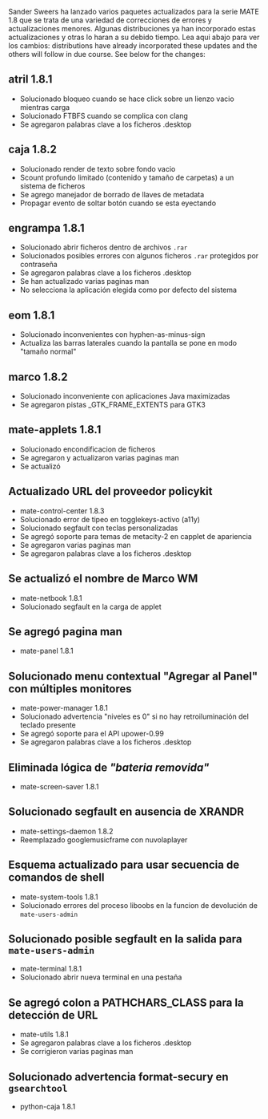 <!--
.. link:
.. description:
.. tags: Releases
.. date: 2014-09-29 21:39:36
.. title: MATE 1.8 actualizado
.. slug: 2014-09-29-mate-1-8-updated
.. author: Martin Wimpress
-->

Sander Sweers ha lanzado varios paquetes actualizados para la serie MATE 1.8
que se trata de una variedad de correcciones de errores y actualizaciones menores. 
Algunas distribuciones ya han incorporado estas actualizaciones y otras lo haran
a su debido tiempo. Lea aqui abajo para ver los cambios:
distributions have already incorporated these updates and the others will 
follow in due course. See below for the changes:

## atril 1.8.1

  * Solucionado bloqueo cuando se hace click sobre un lienzo vacio mientras carga
  * Solucionado FTBFS cuando se complica con clang
  * Se agregaron palabras clave a los ficheros .desktop

## caja 1.8.2

  * Solucionado render de texto sobre fondo vacio
  * Scount profundo limitado (contenido y tamaño de carpetas) a un sistema de ficheros
  * Se agrego manejador de borrado de llaves de metadata
  * Propagar evento de soltar botón cuando se esta eyectando

## engrampa 1.8.1

  * Solucionado abrir ficheros dentro de archivos `.rar`
  * Solucionados posibles errores con algunos ficheros `.rar` protegidos por contraseña
  * Se agregaron palabras clave a los ficheros .desktop
  * Se han actualizado varias paginas man
  * No selecciona la aplicación elegida como por defecto del sistema

## eom 1.8.1

  * Solucionado inconvenientes con hyphen-as-minus-sign
  * Actualiza las barras laterales cuando la pantalla se pone en modo "tamaño normal"

## marco 1.8.2

  * Solucionado inconveniente con aplicaciones Java maximizadas
  * Se agregaron pistas _GTK_FRAME_EXTENTS para GTK3

## mate-applets 1.8.1

  * Solucionado encondificacion de ficheros
  * Se agregaron y actualizaron varias paginas man
  * Se actualizó 

## Actualizado URL del proveedor policykit

  * mate-control-center 1.8.3
  * Solucionado error de tipeo en togglekeys-activo (a11y)
  * Solucionado segfault con teclas personalizadas
  * Se agregó soporte para temas de metacity-2 en capplet de apariencia
  * Se agregaron varias paginas man
  * Se agregaron palabras clave a los ficheros .desktop

## Se actualizó el nombre de Marco WM

  * mate-netbook 1.8.1
  * Solucionado segfault en la carga de applet

## Se agregó pagina man

  * mate-panel 1.8.1

## Solucionado menu contextual "Agregar al Panel" con múltiples monitores

  * mate-power-manager 1.8.1
  * Solucionado advertencia "niveles es 0" si no hay retroiluminación del teclado presente
  * Se agregó soporte para el API upower-0.99
  * Se agregaron palabras clave a los ficheros .desktop

## Eliminada lógica de *"bateria removida"*

  * mate-screen-saver 1.8.1

## Solucionado segfault en ausencia de XRANDR

  * mate-settings-daemon 1.8.2
  * Reemplazado googlemusicframe con nuvolaplayer

## Esquema actualizado para usar secuencia de comandos de shell

  * mate-system-tools 1.8.1
  * Solucionado errores del proceso liboobs en la funcion de devolución de `mate-users-admin` 

## Solucionado posible segfault en la salida para `mate-users-admin`

  * mate-terminal 1.8.1
  * Solucionado abrir nueva terminal en una pestaña

## Se agregó colon a PATHCHARS_CLASS para la detección de URL

  * mate-utils 1.8.1
  * Se agregaron palabras clave a los ficheros .desktop
  * Se corrigieron varias paginas man

## Solucionado advertencia format-secury en `gsearchtool`

  * python-caja 1.8.1

